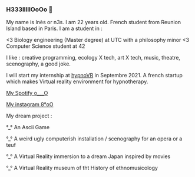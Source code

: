 ### H333lllllOoOo 👋

My name is Inès or n3s. I am 22 years old. French student from Reunion Island based in Paris.
I am a student in :

  <3 Biology engineering (Master degree) at UTC with a philosophy minor
  <3 Computer Science student at 42

I like : creative programming, ecology X tech, art X tech, music, theatre, scenography, a good joke.

I will start my internship at [hypnoVR](https://hypnovr.io/fr/?gclid=Cj0KCQjwkIGKBhCxARIsAINMioKoD03KJmLxb34SZ6heSA4E7ZoyXs8mtvNx-dNr_s_TlxFVoCKVn-EaAvCxEALw_wcB)
 in Septembre 2021. A french startup which makes Virtual reality environment for hypnotherapy.



[My Spotify o___O](https://open.spotify.com/playlist/6XsbO5nUAKYwEefKPPUZkh?si=4151e481d3a3496am)


[My instagram 8°oO](https://www.instagram.com/nn33sy/)

My dream project :

°_° An Ascii Game

°_° A weird ugly computerish installation / scenography for an opera or a teuf

°_° A Virtual Reality immersion to a dream Japan inspired by movies
 
°_° A Virtual Reality museum of tht History of ethnomusicology
